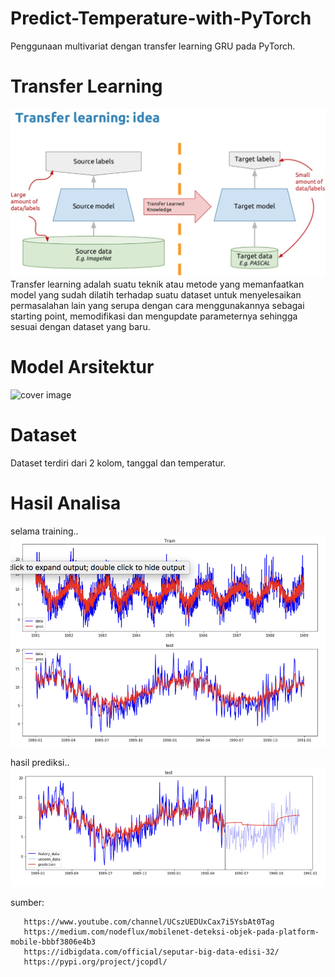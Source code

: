 # Predict-Temperature-with-PyTorch
Penggunaan multivariat dengan transfer learning GRU pada PyTorch.

# Transfer Learning
![cover image](https://github.com/Dioriza/Klasifikasi-panorama-menggunakan-mobilenet_v2/blob/master/transfer.png)
Transfer learning adalah suatu teknik atau metode yang memanfaatkan model yang sudah dilatih terhadap suatu dataset untuk menyelesaikan permasalahan lain yang serupa dengan cara menggunakannya sebagai starting point, memodifikasi dan mengupdate parameternya sehingga sesuai dengan dataset yang baru.

# Model Arsitektur
![cover image](https://miro.medium.com/max/5112/1*-WbXpMDWCpqu7M3ibzFedg.png)

# Dataset
Dataset terdiri dari 2 kolom, tanggal dan temperatur.

# Hasil Analisa

selama training..
![cover image](https://github.com/Dioriza/Data/blob/master/Screen%20Shot%202020-06-05%20at%208.23.25%20pm.png)

hasil prediksi..
![cover image](https://github.com/Dioriza/Data/blob/master/Screen%20Shot%202020-06-05%20at%208.23.36%20pm.png)

sumber:
       
       https://www.youtube.com/channel/UCszUEDUxCax7i5YsbAt0Tag
       https://medium.com/nodeflux/mobilenet-deteksi-objek-pada-platform-mobile-bbbf3806e4b3
       https://idbigdata.com/official/seputar-big-data-edisi-32/
       https://pypi.org/project/jcopdl/


